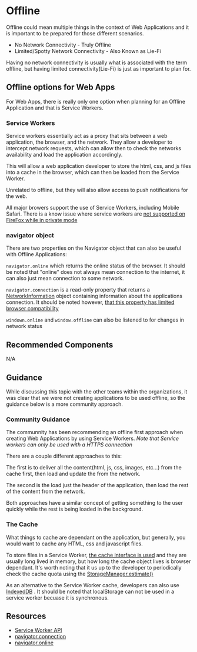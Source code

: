 # Offline

Offline could mean multiple things in the context of Web Applications and it is important to be prepared for those different scenarios.

* No Network Connectivity - Truly Offline
* Limited/Spotty Network Connectivity - Also Known as Lie-Fi

Having no network connectivity is usually what is associated with the term offline, but having limited connectivity(Lie-Fi) is just as important to plan for.

## Offline options for Web Apps

For Web Apps, there is really only one option when planning for an Offline Application and that is Service Workers.

### Service Workers

Service workers essentially act as a proxy that sits between a web application, the browser, and the network. They allow a developer to intercept network requests, which can allow then to check the networks availability and load the application accordingly.

This will allow a web application developer to store the html, css, and js files into a cache in the browser, which can then be loaded from the Service Worker.

Unrelated to offline, but they will also allow access to push notifications for the web.

All major browers support the use of Service Workers, including Mobile Safari.  There is a know issue where service workers are [not supported on FireFox while in private mode](https://bugzilla.mozilla.org/show_bug.cgi?id=1320796)

### navigator object

There are two properties on the Navigator object that can also be useful with Offline Applications:

`navigator.online` which returns the online status of the browser.  It should be noted that "online" does not always mean connection to the internet, it can also just mean connection to some network.

`navigator.connection` is a read-only property that returns a [NetworkInformation](https://developer.mozilla.org/en-US/docs/Web/API/NetworkInformation) object containing information about the applications connection.  It should be noted however, [that this property has limited browser compatibility](https://developer.mozilla.org/en-US/docs/Web/API/Navigator/connection#browser_compatibility)

`windown.online` and `window.offline` can also be listened to for changes in network status

## Recommended Components

N/A

## Guidance

While discussing this topic with the other teams within the organizations, it was clear that we were not creating applications to be used offline, so the guidance below is a more community approach.

### Community Guidance

The communnity has been recommending an offline first approach when creating Web Applications by using Service Workers.  _Note that Service workers can only be used with a HTTPS connection_

There are a couple different approaches to this:

The first is to deliver all the content(html, js, css, images, etc...) from the cache first,  then load and update the from the network.

The second is the load just the header of the application, then load the rest of the content from the network.

Both approaches have a similar concept of getting something to the user quickly while the rest is being loaded in the background.

### The Cache

What things to cache are dependant on the application, but generally, you would want to cache any HTML, css and javascript files.

To store files in a Service Worker, [the cache interface is used](https://developer.mozilla.org/en-US/docs/Web/API/Cache) and they are usually long lived in memory, but how long the cache object lives is browser dependant.  It's worth noting that it us up to the developer to periodically check the cache quota using the [StorageManager.estimate()](https://developer.mozilla.org/en-US/docs/Web/API/StorageManager/estimate)

As an alternative to the Service Worker cache, developers can also use [IndexedDB](https://developer.mozilla.org/en-US/docs/Web/API/IndexedDB_API) .  It should be noted that localStorage can not be used in a service worker becuase it is synchronous.

## Resources

* [Service Worker API](https://developer.mozilla.org/en-US/docs/Web/API/Service_Worker_API)
* [navigator.connection](https://developer.mozilla.org/en-US/docs/Web/API/Navigator/connection)
* [navigator.online](https://developer.mozilla.org/en-US/docs/Web/API/Navigator/onLine#Specification)
